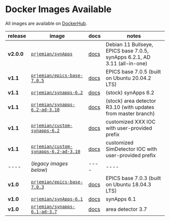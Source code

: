 # Docker Images Available

All images are available on [DockerHub](https://hub.docker.com/r/prjemian).

release | image | docs | notes
--- | --- | --- | ---
**v2.0.0** | [`prjemian/synApps`](https://hub.docker.com/r/prjemian/synApps/tags) | [docs](./v2.0/README.md) | Debian 11 Bullseye, EPICS base 7.0.5, synApps 6.2.1, AD 3.11 (all-in-one)
**v1.1** | [`prjemian/epics-base-7.0.5`](https://hub.docker.com/r/prjemian/epics-base-7.0.5/tags) | [docs](v1.1/n2_epics_base/README.md) | EPICS base 7.0.5 (built on Ubuntu 20.04.2 LTS)
**v1.1** | [`prjemian/synapps-6.2`](https://hub.docker.com/r/prjemian/synapps-6.2/tags) | [docs](v1.1/n3_synApps/README.md) | (stock) synApps 6.2
**v1.1** | [`prjemian/synapps-6.2-ad-3.10`](https://hub.docker.com/r/prjemian/synapps-6.2-ad-3.10/tags) | [docs](v1.1/n4_areaDetector/README.md) | (stock) area detector R3.10 (with updates from master branch)
**v1.1** | [`prjemian/custom-synapps-6.2`](https://hub.docker.com/r/prjemian/custom-synapps-6.2/tags) | [docs](v1.1/n5_custom_synApps/README.md) | customized XXX IOC with user-provided prefix
**v1.1** | [`prjemian/custom-synapps-6.2-ad-3.10`](https://hub.docker.com/r/prjemian/custom-synapps-6.2-ad-3.10/tags) | [docs](v1.1/n6_custom_areaDetector/README.md) | customized SimDetector IOC with user-provided prefix
---- | (_legacy images below_) | ---- | ----
**v1.0** | [`prjemian/epics-base-7.0.3`](https://hub.docker.com/r/prjemian/epics-base-7.0.3/tags) | [docs](v1.0/n2_epics_base/README.md) | EPICS base 7.0.3 (built on Ubuntu 18.04.3 LTS)
**v1.0** | [`prjemian/synApps-6.1`](https://hub.docker.com/r/prjemian/synapps-6.1/tags) | [docs](v1.0/n3_synApps/README.md) | synApps 6.1
**v1.0** | [`prjemian/synapps-6.1-ad-3.7`](https://hub.docker.com/r/prjemian/synapps-6.1-ad-3.7/tags) | [docs](v1.0/n4_areaDetector/README.md) | area detector 3.7
